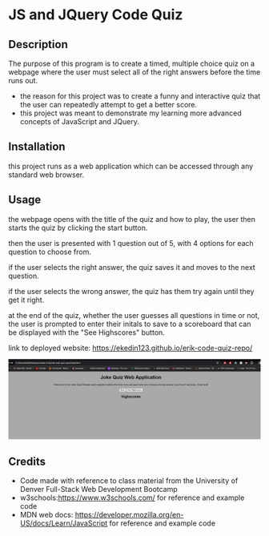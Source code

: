# JS and JQuery Code Quiz
## Description

The purpose of this program is to create a timed, multiple choice quiz on a webpage where the user must select all of the right answers before the time runs out.

- the reason for this project was to create a funny and interactive quiz that the user can repeatedly attempt to get a better score.
- this project was meant to demonstrate my learning more advanced concepts of JavaScript and JQuery.

## Installation

this project runs as a web application which can be accessed through any standard web browser.

## Usage

the webpage opens with the title of the quiz and how to play, the user then starts the quiz by clicking the start button.

then the user is presented with 1 question out of 5, with 4 options for each question to choose from.

if the user selects the right answer, the quiz saves it and moves to the next question.

if the user selects the wrong answer, the quiz has them try again until they get it right.

at the end of the quiz, whether the user guesses all questions in time or not, the user is prompted to enter their initals to save to a scoreboard that can be displayed with the "See Highscores" button.

link to deployed website: https://ekedin123.github.io/erik-code-quiz-repo/

![screenshot of web function](./assets/Images/Screenshot%202023-12-03%20204217.png)

## Credits

 - Code made with reference to class material from the University of Denver Full-Stack Web Development Bootcamp
 - w3schools:https://www.w3schools.com/ for reference and example code
 - MDN web docs: https://developer.mozilla.org/en-US/docs/Learn/JavaScript for reference and example code
